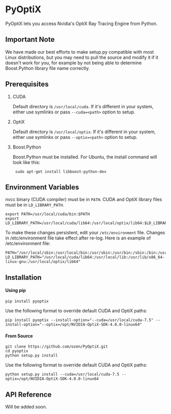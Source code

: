 # PyOptiX

PyOptiX lets you access Nvidia's OptiX Ray Tracing Engine from Python.

## Important Note

We have made our best efforts to make setup.py compatible with most Linux distributions, but you may need to pull the source 
and modify it if it doesn't work for you, for example by not being able to determine Boost.Python library file name correctly.


## Prerequisites

1. CUDA

    Default directory is `/usr/local/cuda`. If it's different in your system, 
    either use symlinks or pass `--cuda=<path>` option to setup.

2. OptiX

    Default directory is `/usr/local/optix`. If it's different in your system, 
    either use symlinks or pass `--optix=<path>` option to setup.

3. Boost.Python

    Boost.Python must be installed. For Ubuntu, the install command will look like this:

        sudo apt-get install libboost-python-dev
        

## Environment Variables

nvcc binary (CUDA compiler) must be in `PATH`. CUDA and OptiX library files must be in `LD_LIBRARY_PATH`.

    export PATH=/usr/local/cuda/bin:$PATH
    export LD_LIBRARY_PATH=/usr/local/cuda/lib64:/usr/local/optix/lib64:$LD_LIBRARY_PATH

To make these changes persistent, edit your `/etc/environment` file. 
Changes in /etc/environment file take effect after re-log. Here is an example of /etc/environment file:

    PATH="/usr/local/sbin:/usr/local/bin:/usr/sbin:/usr/bin:/sbin:/bin:/usr/games:/usr/local/games:/usr/local/cuda/bin"
    LD_LIBRARY_PATH="/usr/local/cuda/lib64:/usr/local/lib:/usr/lib/x86_64-linux-gnu:/usr/local/optix/lib64"


## Installation

#### Using pip

    pip install pyoptix
    
Use the following format to override default CUDA and OptiX paths:

    pip install pyoptix --install-option="--cuda=/usr/local/cuda-7.5" --install-option="--optix=/opt/NVIDIA-OptiX-SDK-4.0.0-linux64"

#### From Source

    git clone https://github.com/ozen/PyOptiX.git
    cd pyoptix
    python setup.py install
    
Use the following format to override default CUDA and OptiX paths:

    python setup.py install --cuda=/usr/local/cuda-7.5 --optix=/opt/NVIDIA-OptiX-SDK-4.0.0-linux64

## API Reference

Will be added soon.